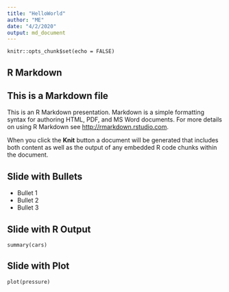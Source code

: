 ```yaml
---
title: "HelloWorld"
author: "ME"
date: "4/2/2020"
output: md_document
---
```


```{r setup, include=FALSE}
knitr::opts_chunk$set(echo = FALSE)
```

## R Markdown
## This is a Markdown file
This is an R Markdown presentation. Markdown is a simple formatting syntax for authoring HTML, PDF, and MS Word documents. For more details on using R Markdown see <http://rmarkdown.rstudio.com>.

When you click the **Knit** button a document will be generated that includes both content as well as the output of any embedded R code chunks within the document.

## Slide with Bullets

- Bullet 1
- Bullet 2
- Bullet 3

## Slide with R Output

```{r cars, echo = TRUE}
summary(cars)
```

## Slide with Plot

```{r pressure}
plot(pressure)
```

